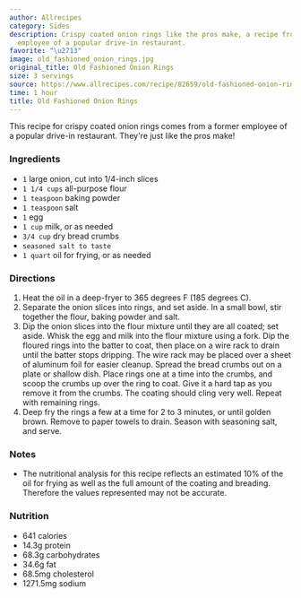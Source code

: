 ```yaml
---
author: Allrecipes
category: Sides
description: Crispy coated onion rings like the pros make, a recipe from a former
  employee of a popular drive-in restaurant.
favorite: "\u2713"
image: old_fashioned_onion_rings.jpg
original_title: Old Fashioned Onion Rings
size: 3 servings
source: https://www.allrecipes.com/recipe/82659/old-fashioned-onion-rings/
time: 1 hour
title: Old Fashioned Onion Rings
---
```


This recipe for crispy coated onion rings comes from a former employee of a popular drive-in restaurant. They're just like the pros make!

### Ingredients

* `1` large onion, cut into 1/4-inch slices
* `1 1/4 cups` all-purpose flour
* `1 teaspoon` baking powder
* `1 teaspoon` salt
* `1` egg
* `1 cup` milk, or as needed
* `3/4 cup` dry bread crumbs
* `seasoned salt to taste`
* `1 quart` oil for frying, or as needed

### Directions

1. Heat the oil in a deep-fryer to 365 degrees F (185 degrees C).
2. Separate the onion slices into rings, and set aside. In a small bowl, stir together the flour, baking powder and salt.
3. Dip the onion slices into the flour mixture until they are all coated; set aside. Whisk the egg and milk into the flour mixture using a fork. Dip the floured rings into the batter to coat, then place on a wire rack to drain until the batter stops dripping. The wire rack may be placed over a sheet of aluminum foil for easier cleanup. Spread the bread crumbs out on a plate or shallow dish. Place rings one at a time into the crumbs, and scoop the crumbs up over the ring to coat. Give it a hard tap as you remove it from the crumbs. The coating should cling very well. Repeat with remaining rings.
4. Deep fry the rings a few at a time for 2 to 3 minutes, or until golden brown. Remove to paper towels to drain. Season with seasoning salt, and serve.

### Notes

- The nutritional analysis for this recipe reflects an estimated 10% of the oil for frying as well as the full amount of the coating and breading. Therefore the values represented may not be accurate.

### Nutrition

* 641 calories
* 14.3g protein
* 68.3g carbohydrates
* 34.6g fat
* 68.5mg cholesterol
* 1271.5mg sodium